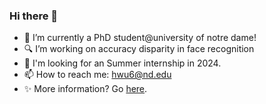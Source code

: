 ### Hi there 👋
- 🌱 I’m currently a PhD student@university of notre dame!
- 🔍 I’m working on accuracy disparity in face recognition
- 🔭 I'm looking for an Summer internship in 2024.
- 📫 How to reach me: [hwu6@nd.edu](hwu6@nd.edu)
- ✨ More information? Go [here](https://haiyuwu.com/).
<!--
**HaiyuWu/HaiyuWu** is a ✨ _special_ ✨ repository because its `README.md` (this file) appears on your GitHub profile.

Here are some ideas to get you started:

- 🔭 I’m currently working on ...
- 🌱 I’m currently learning ...
- 👯 I’m looking to collaborate on ...
- 🤔 I’m looking for help with ...
- 💬 Ask me about ...
- 📫 How to reach me: ...
- 😄 Pronouns: ...
- ⚡ Fun fact: ...
-->
